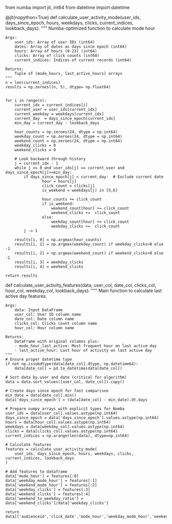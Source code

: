 from numba import jit, int64
from datetime import datetime

@jit(nopython=True)
def calculate_user_activity_mode(user_ids, days_since_epoch, hours, weekdays, clicks, current_indices, lookback_days):
    """
    Numba-optimized function to calculate mode hour
    
    Args:
        user_ids: Array of user IDs (int64)
        dates: Array of dates as days since epoch (int64)
        hours: Array of hours (0-23) (int64)
        clicks: Array of click counts (int64)
        current_indices: Indices of current records (int64)
        
    Returns:
        Tuple of (mode_hours, last_active_hours) arrays
    """
    n = len(current_indices)
    results = np.zeroes((n, 5), dtype= np.float64)
    
    
    for i in range(n):
        current_idx = current_indices[i]
        current_user = user_ids[current_idx]
        current_weekday = weekdays[current_idx]
        current_day  = days_since_epoch[current_idx]
        min_day = current_day - lookback_days
        
        hour_counts = np.zeroes(24, dtype = np.int64)
        weekday_count = np.zeroes(24, dtype = np.int64)
        weekend_count = np.zeroes(24, dtype = np.int64)
        weekday_clicks = 0
        weekend_clicks = 0
        
        # Look backward through history
        j = current_idx - 1
        while j >= 0 and user_ids[j] == current_user and days_since_epoch[j]>=min_day:
            if days_since_epoch[j] < current_day:  # Exclude current date
                    hour = hours[j]
                    click_count = clicks[j]
                    is_weekend = weekdays[j] in [5,6]
                    
                    hour_counts += click_count
                    if is_weekend:
                        weekend_count[hour] += click_count
                        weekend_clicks +=  click_count
                    else:
                        weekday_count[hour] += click_count
                        weekday_clicks +=  click_count
            j -= 1
            
        results[i, 0] = np.argmax(hour_counts)
        results[i, 1] = np.argmax(weekday_count) if weekday_clicks>0 else -1
        results[i, 2] = np.argmax(weekend_count) if weekend_clicks>0 else -1
        results[i, 3] = weekday_clicks
        results[i, 4] = weekend_clicks
    
    return results

def calculate_user_activity_features(data, user_col, date_col, clicks_col, hour_col, weekday_col, lookback_days):
    """
    Main function to calculate last active day features.
    
    Args:
        data: Input DataFrame
        user_col: User ID column name
        date_col: Date column name
        clicks_col: Clicks count column name
        hour_col: Hour column name
        
    Returns:
        DataFrame with original columns plus:
        - mode_hour_last_active: Most frequent hour on last active day
        - last_active_hour: Last hour of activity on last active day
    """
    # Ensure proper datetime type
    if not np.issubdtype(data[date_col].dtype, np.datetime64):
        data[date_col] = pd.to_datetime(data[date_col])
    
    # Sort data by user and date (critical for algorithm)
    data = data.sort_values([user_col, date_col]).copy()
    
    # Create days since epoch for fast comparison
    min_date = data[date_col].min()
    data['days_since_epoch'] = (data[date_col] - min_date).dt.days
    
    # Prepare numpy arrays with explicit types for Numba
    user_ids = data[user_col].values.astype(np.int64)
    days_since_epoch = data['days_since_epoch'].values.astype(np.int64)
    hours = data[hour_col].values.astype(np.int64)
    weekdays = data[weekday_col].values.astype(np.int64)
    clicks = data[clicks_col].values.astype(np.int64)
    current_indices = np.arange(len(data), dtype=np.int64)
    
    # Calculate features
    features = calculate_user_activity_mode(
        user_ids, days_since_epoch, hours, weekdays, clicks, current_indices, lookback_days
    )
    
    # Add features to dataframe
    data['mode_hour'] = features[:0]
    data['weekday_mode_hour'] = features[:1]
    data['weekend_mode_hour'] = features[:2]
    data['weekday_clicks'] = features[:3]
    data['weekend_clicks'] = features[:4]
    data['weekend_to_weekday_ratio'] = data['weekend_clicks']/data['weekday_clicks']
    
    return data[['audienceid','click_date','mode_hour','weekday_mode_hour','weekend_mode_hour','weekday_clicks','weekend_clicks','weekend_to_weekday_ratio']]
